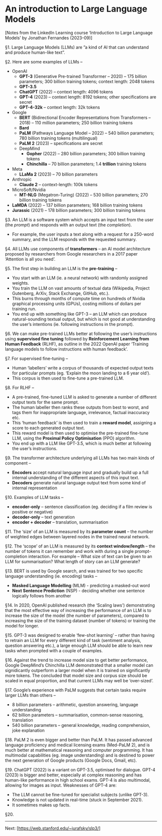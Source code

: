 # An introduction to Large Language Models

[Notes from the LinkedIn Learning course ‘Introduction to Large Language Models’ by Jonathan Fernandes (2023-09)]

§1. Large Language Models (LLMs) are ”a kind of AI that can understand and produce human-like text”.

§2. Here are some examples of LLMs –
- OpenAI
  - **GPT-3** (Generative Pre-trained Transformer – 2020) – 175 billion parameters; 300 billion training tokens; context length: 2048 tokens
  - **GPT-3.5**
  - **ChatGPT** (2022) – context length: 4096 tokens
  - **GPT-4** (2023) – context length: 8192 tokens; other specifications are secret
  - **GPT-4-32k** – context length: 32k tokens
- Google
  - **BERT** (Bidirectional Encoder Representations from Transformers – 2018) – 110 million parameters; 250 billion training tokens
  - **Bard**
  - **PaLM** (Pathways Language Model – 2022) – 540 billion parameters; 780 billion training tokens (multilingual)
  - **PaLM 2** (2023) – specifications are secret
  - DeepMind
    - **Gopher** (2022) – 280 billion parameters; 300 billion training tokens
    - **Chinchilla** – 70 billion parameters; 1.4 **trillion** training tokens
- Meta
  - **LLaMa 2** (2023) – 70 billion parameters
- Anthropic
  - **Claude 2** – context-length: 100k tokens
- MicroSoft/Nvidia
  - **MT-NLG** (Megatron-Turing) (2022) – 530 billion parameters; 270 billion training tokens
- **LaMDA** (2022) – 137 billion parameters; 168 billion training tokens
- **Jurassic** (2021) – 178 billion parameters; 300 billion training tokens

§3. An LLM is a software system which accepts an input text from the user (the *prompt*) and responds with an output text (the *completion*).
- For example, the user inputs a text along with a request for a 250-word summary, and the LLM responds with the requested summary.

§4. All LLMs use components of **transformers** – an AI model architecture proposed by researchers from Google researchers in a 2017 paper ‘Attention is all you need’.

§5. The first step in building an LLM is the **pre-training** –
- You start with an LLM (ie. a neural network) with randomly assigned weights.
- You train the LLM on vast amounts of textual data (Wikipedia, Project Gutenberg, ArXiv, Stack Exchange, GitHub, etc.).
- This burns through months of compute time on hundreds of Nvidia graphical processing units (GPUs), costing millions of dollars per training run.
- You end up with something like GPT-3 – an LLM which can produce natural-sounding textual output, but which is not good at understanding the user’s intentions (ie. following instructions in the prompt).

§6. We can make pre-trained LLMs better at following the user’s instructions using **supervised fine tuning** followed by **Reinforcement Learning from Human Feedback** (RLHF), as outline in the 2022 OpenAI paper ‘Training language models to follow instructions with human feedback’.

§7. For supervised fine-tuning –
- Human ‘labellers’ write a corpus of thousands of expected output texts for particular prompts (eg. ‘Explain the moon landing to a 6 year old’).
- This corpus is then used to fine-tune a pre-trained LLM. 

§8. For RLHF –
- A pre-trained, fine-tuned LLM is asked to generate a number of different output texts for the same prompt.
- The human labeller then ranks these outputs from best to worst, and tags them for inappropriate language, irrelevance, factual inaccuracy etc.
- This ‘human feedback’ is then used to train a **reward model**, assigning a score to each generated output text.
- This reward model is then used to optimise the pre-trained fine-tune LLM, using the **Proximal Policy Optimisation** (PPO) algorithm.
- You end up with a LLM like GPT-3.5, which is much better at following the user’s instructions.

§9. The transformer architecture underlying all LLMs has two main kinds of component – 
- **Encoders** accept natural language input and gradually build up a full internal understanding of the different aspects of this input text.
- **Decoders** generate natural language output text from some kind of internal representation

§10. Examples of LLM tasks –
- **encoder-only** – sentence classification (eg. deciding if a film review is positive or negative)
- **decoder-only** – text generation
- **encoder + decoder** – translation, summarisation

§11. The ‘size’ of an LLM is measured by its **parameter count** – the number of weighted edges between layered nodes in the trained neural network.  

§12. The ‘scope’ of an LLM is measured by its **context window/length** – the number of tokens it can remember and work with during a single prompt-completion interaction. For example – What size of text can be given to an LLM for summarisation? What length of story can an LLM generate?

§13. BERT is used by Google search, and was trained for two specific language understanding (ie. encoding) tasks – 
- **Masked Language Modelling** (MLM) - predicting a masked-out word
- **Next Sentence Prediction** (NSP) - deciding whether one sentence logically follows from another

§14. In 2020, OpenAI published research (the ‘Scaling laws’) demonstrating that the most effective way of increasing the performance of an LLM is to increase the size of the model (the number of parameters), compared to increasing the size of the training dataset (number of tokens) or training the model for longer.

§15. GPT-3 was designed to enable ‘few-shot learning’ – rather than having to retrain an LLM for every different kind of task (sentiment analysis, question answering etc.), a large enough LLM should be able to learn new tasks when prompted with a couple of examples.

§16. Against the trend to increase model size to get better performance, Google DeepMind’s Chinchilla LLM demonstrated that a smaller model can signidicantly outperform a larger model when it is trained on significantly more tokens. The concluded that model size and corpus size should be scaled in equal proportion, and that current LLMs may well be ‘over-sized’.

§17. Google’s experience with PaLM suggests that certain tasks require larger LLMs than others – 
- 8 billion parameters – arithmetic, question answering, language understanding
- 62 billion parameters – summarisation, common-sense reasoning, translation
- 540 billion parameters – general knowledge, reading comprehension, joke explanation

§18. PaLM 2 is even bigger and better than PaLM. It has passed advanced language proficiency and medical licensing exams (Med-PaLM 2), and is much better at mathematical reasoning and computer programming. It has multimodal capabilities (eg. image understanding) and is destined to power the next generation of Google products (Google Docs, Gmail, etc).

§19. ChatGPT (2022) is a variant on GPT-3.5, optimised for dialogue. GPT-4 (2023) is bigger and better, especially at complex reasoning and has human-like performance in high school exams. GPT-4 is also multimodal, allowing for images as input. Weaknesses of GPT-4 are:
- The LLM cannot be fine-tuned for specialist subjects (unlike GPT-3).
- Knowledge is not updated in real-time (stuck in September 2021).
- It sometimes makes up facts.

§20.



----


Next: [https://web.stanford.edu/~jurafsky/slp3/]


